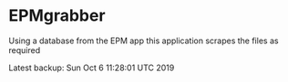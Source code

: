 # EPMgrabber
Using a database from the EPM app this application scrapes the files as required


Latest backup: Sun Oct 6 11:28:01 UTC 2019
